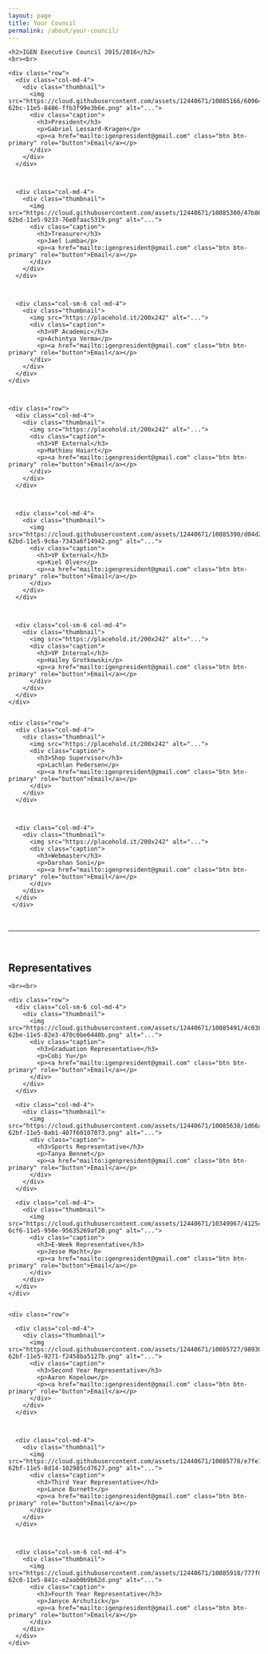 ```yaml
---
layout: page
title: Your Council	
permalink: /about/your-council/
---
```




<div class="container">

	<h2>IGEN Executive Council 2015/2016</h2>
	<br><br>

	<div class="row">
	  <div class="col-md-4">
	    <div class="thumbnail">
	      <img src="https://cloud.githubusercontent.com/assets/12440671/10085166/60964fa4-62bc-11e5-8486-ffb3f99e3b6e.png" alt="...">
	      <div class="caption">
	        <h3>President</h3>
	        <p>Gabriel Lessard-Kragen</p>
	        <p><a href="mailto:igenpresident@gmail.com" class="btn btn-primary" role="button">Email</a></p>
	      </div>
	    </div>
	  </div>
	

	
	  <div class="col-md-4">
	    <div class="thumbnail">
	      <img src="https://cloud.githubusercontent.com/assets/12440671/10085300/47b8621e-62bd-11e5-9233-76e8faac5319.png" alt="...">
	      <div class="caption">
	        <h3>Treasurer</h3>
	        <p>Jael Lumba</p>
	        <p><a href="mailto:igenpresident@gmail.com" class="btn btn-primary" role="button">Email</a></p>
	      </div>
	    </div>
	  </div>
	

	
	  <div class="col-sm-6 col-md-4">
	    <div class="thumbnail">
	      <img src="https://placehold.it/200x242" alt="...">
	      <div class="caption">
	        <h3>VP Academic</h3>
	        <p>Achintya Verma</p>
	        <p><a href="mailto:igenpresident@gmail.com" class="btn btn-primary" role="button">Email</a></p>
	      </div>
	    </div>
	  </div>
	</div>



	<div class="row">
	  <div class="col-md-4">
	    <div class="thumbnail">
	      <img src="https://placehold.it/200x242" alt="...">
	      <div class="caption">
	        <h3>VP External</h3>
	        <p>Mathieu Haiart</p>
	        <p><a href="mailto:igenpresident@gmail.com" class="btn btn-primary" role="button">Email</a></p>
	      </div>
	    </div>
	  </div>
	

	
	  <div class="col-md-4">
	    <div class="thumbnail">
	      <img src="https://cloud.githubusercontent.com/assets/12440671/10085390/d04d2f88-62bd-11e5-9c6a-7343a6f14942.png" alt="...">
	      <div class="caption">
	        <h3>VP External</h3>
	        <p>Kiel Olver</p>
	        <p><a href="mailto:igenpresident@gmail.com" class="btn btn-primary" role="button">Email</a></p>
	      </div>
	    </div>
	  </div>
	

	
	  <div class="col-sm-6 col-md-4">
	    <div class="thumbnail">
	      <img src="https://placehold.it/200x242" alt="...">
	      <div class="caption">
	        <h3>VP Internal</h3>
	        <p>Hailey Grotkowski</p>
	        <p><a href="mailto:igenpresident@gmail.com" class="btn btn-primary" role="button">Email</a></p>
	      </div>
	    </div>
	  </div>
	</div>


	<div class="row">
	  <div class="col-md-4">
	    <div class="thumbnail">
	      <img src="https://placehold.it/200x242" alt="...">
	      <div class="caption">
	        <h3>Shop Supervisor</h3>
	        <p>Lachlan Pedersen</p>
	        <p><a href="mailto:igenpresident@gmail.com" class="btn btn-primary" role="button">Email</a></p>
	      </div>
	    </div>
	  </div>
	

	
	  <div class="col-md-4">
	    <div class="thumbnail">
	      <img src="https://placehold.it/200x242" alt="...">
	      <div class="caption">
	      	<h3>Webmaster</h3>
	      	<p>Darshan Soni</p>
	      	<p><a href="mailto:igenpresident@gmail.com" class="btn btn-primary" role="button">Email</a></p>
	      </div>
	    </div>
	  </div>
	 </div> 
</div>

<br>
<hr>
<br>


<div class="container">
	<h2>Representatives</h2>

	<br><br>

	<div class="row">
	  <div class="col-sm-6 col-md-4">
	    <div class="thumbnail">
	      <img src="https://cloud.githubusercontent.com/assets/12440671/10085491/4c038780-62be-11e5-82e3-470c0be6440b.png" alt="...">
	      <div class="caption">
	        <h3>Graduation Representative</h3>
	        <p>Cobi Yu</p>
	        <p><a href="mailto:igenpresident@gmail.com" class="btn btn-primary" role="button">Email</a></p>
	      </div>
	    </div>
	  </div>

	  <div class="col-md-4">
	    <div class="thumbnail">
	      <img src="https://cloud.githubusercontent.com/assets/12440671/10085638/1d66ae1a-62bf-11e5-8ab1-407f60107073.png" alt="...">
	      <div class="caption">
	        <h3>Sports Representative</h3>
	        <p>Tanya Bennet</p>
	        <p><a href="mailto:igenpresident@gmail.com" class="btn btn-primary" role="button">Email</a></p>
	      </div>
	    </div>
	  </div>

	  <div class="col-md-4">
	    <div class="thumbnail">
	      <img src="https://cloud.githubusercontent.com/assets/12440671/10349967/4125caa2-6cf6-11e5-950e-95635269af20.png" alt="...">
	      <div class="caption">
	        <h3>E-Week Representative</h3>
	        <p>Jesse Macht</p>
	        <p><a href="mailto:igenpresident@gmail.com" class="btn btn-primary" role="button">Email</a></p>
	      </div>
	    </div>
	  </div>
	</div> 


	<div class="row">
	  
	  <div class="col-md-4">
	    <div class="thumbnail">
	      <img src="https://cloud.githubusercontent.com/assets/12440671/10085727/98930b24-62bf-11e5-9271-f2458ba5127b.png" alt="...">
	      <div class="caption">
	        <h3>Second Year Representative</h3>
	        <p>Aaron Kopelow</p>
	        <p><a href="mailto:igenpresident@gmail.com" class="btn btn-primary" role="button">Email</a></p>
	      </div>
	    </div>
	  </div>
	

	
	  <div class="col-md-4">
	    <div class="thumbnail">
	      <img src="https://cloud.githubusercontent.com/assets/12440671/10085778/e7fe7202-62bf-11e5-8d14-102985cd7627.png" alt="...">
	      <div class="caption">
	        <h3>Third Year Representative</h3>
	        <p>Lance Burnett</p>
	        <p><a href="mailto:igenpresident@gmail.com" class="btn btn-primary" role="button">Email</a></p>
	      </div>
	    </div>
	  </div>
	

	
	  <div class="col-sm-6 col-md-4">
	    <div class="thumbnail">
	      <img src="https://cloud.githubusercontent.com/assets/12440671/10085918/777f0306-62c0-11e5-841c-e2aab0b9b62d.png" alt="...">
	      <div class="caption">
	        <h3>Fourth Year Representative</h3>
	        <p>Janyce Archutick</p>
	        <p><a href="mailto:igenpresident@gmail.com" class="btn btn-primary" role="button">Email</a></p>
	      </div>
	    </div>
	  </div>
	</div>
	



</div>
